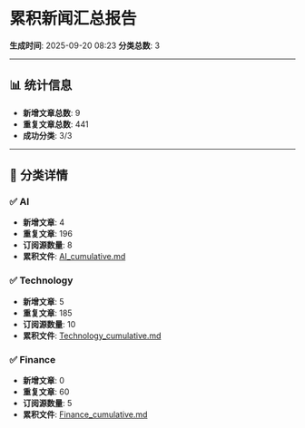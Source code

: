 # 累积新闻汇总报告

**生成时间**: 2025-09-20 08:23
**分类总数**: 3

---

## 📊 统计信息

- **新增文章总数**: 9
- **重复文章总数**: 441
- **成功分类**: 3/3

---

## 📂 分类详情

### ✅ AI
- **新增文章**: 4
- **重复文章**: 196
- **订阅源数量**: 8
- **累积文件**: [AI_cumulative.md](./AI_cumulative.md)

### ✅ Technology
- **新增文章**: 5
- **重复文章**: 185
- **订阅源数量**: 10
- **累积文件**: [Technology_cumulative.md](./Technology_cumulative.md)

### ✅ Finance
- **新增文章**: 0
- **重复文章**: 60
- **订阅源数量**: 5
- **累积文件**: [Finance_cumulative.md](./Finance_cumulative.md)
